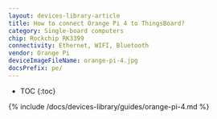 ```yaml
---
layout: devices-library-article
title: How to connect Orange Pi 4 to ThingsBoard?
category: Single-board computers
chip: Rockchip RK3399
connectivity: Ethernet, WIFI, Bluetooth
vendor: Orange Pi
deviceImageFileName: orange-pi-4.jpg
docsPrefix: pe/
---
```



* TOC
{:toc}

{% include /docs/devices-library/guides/orange-pi-4.md %}